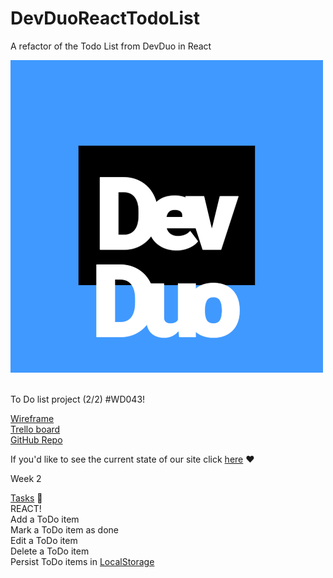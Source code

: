 # DevDuoReactTodoList
A refactor of the Todo List from DevDuo in React


![DevDuoLogo](./DevDuoLogo.png) 
<br>
<br>

To Do list project (2/2) #WD043!


[Wireframe](https://www.figma.com/file/5QxJvnztTbfe8A5yTYCGRI/To-Do-List?type=design&node-id=0%3A1&mode=design&t=PgteXagdsZwV4uNn-1  )<br>
[Trello board](https://trello.com/invite/b/mDFTDtW2/ATTI22144eb6f095a757d93d2433f649567601FBABBA/to-do-list)<br>
[GitHub Repo](https://github.com/gjlander/DevDuoReactTodoList)<br>



If you'd like to see the current state of our site click [here](https://to-duos.onrender.com/) ♥

Week 2
<br>


<u>Tasks</u> 📃<br>  REACT! <br>
Add a ToDo item <br>
Mark a ToDo item as done <br>
Edit a ToDo item <br>
Delete a ToDo item <br>
Persist ToDo items in [LocalStorage](https://developer.mozilla.org/en-US/docs/Web/API/Window/localStorage)
